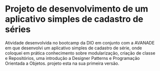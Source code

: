 # Projeto de desenvolvimento de um aplicativo simples de cadastro de séries
 Atividade desenvolvida no bootcamp da DIO em conjunto com a AVANADE em que desenvolvi um aplicativo simples de cadastro de série, onde coloquei em prática conhecimento sobre modularização, criação de classe e Repositórios, uma introdução a Designer Patterns e Programação Orientada a Objetos. projeto esta na sua primeira versão.
